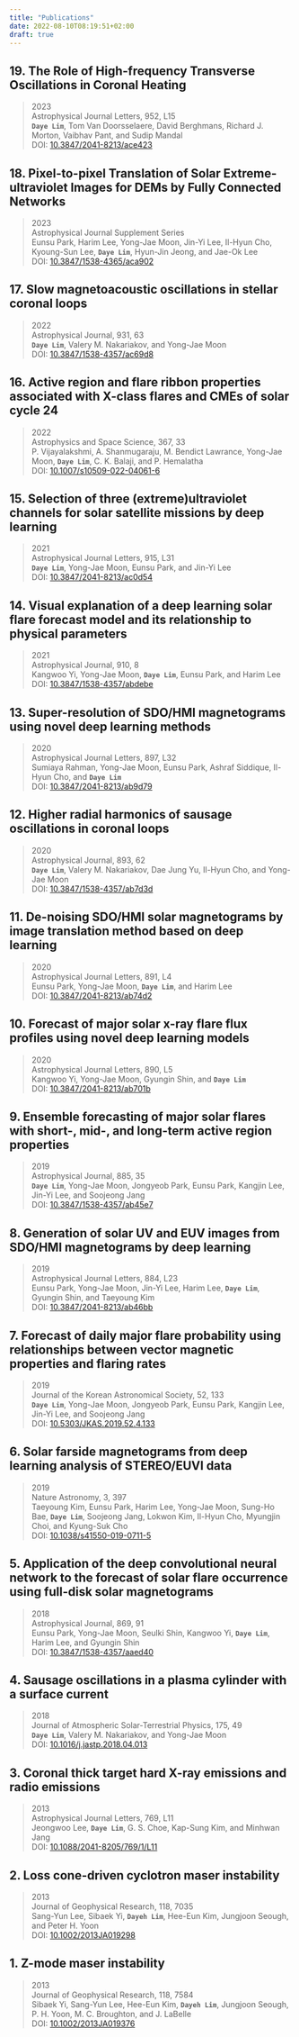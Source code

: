 ```yaml
---
title: "Publications"
date: 2022-08-10T08:19:51+02:00
draft: true
---
```

## 19. The Role of High-frequency Transverse Oscillations in Coronal Heating  
> 2023  
Astrophysical Journal Letters, 952, L15  
**`Daye Lim`**, Tom Van Doorsselaere, David Berghmans, Richard J. Morton, Vaibhav Pant, and Sudip Mandal  
DOI: [10.3847/2041-8213/ace423][19-link]  

[19-link]: https://iopscience.iop.org/article/10.3847/2041-8213/ace423  

## 18. Pixel-to-pixel Translation of Solar Extreme-ultraviolet Images for DEMs by Fully Connected Networks  
> 2023  
Astrophysical Journal Supplement Series  
Eunsu Park, Harim Lee, Yong-Jae Moon, Jin-Yi Lee, Il-Hyun Cho, Kyoung-Sun Lee, **`Daye Lim`**, Hyun-Jin Jeong, and Jae-Ok Lee  
DOI: [10.3847/1538-4365/aca902][18-link]

[18-link]: https://iopscience.iop.org/article/10.3847/1538-4365/aca902

## 17. Slow magnetoacoustic oscillations in stellar coronal loops  
> 2022  
Astrophysical Journal, 931, 63  
**`Daye Lim`**, Valery M. Nakariakov, and Yong-Jae Moon  
DOI: [10.3847/1538-4357/ac69d8][17-link]

[17-link]: https://iopscience.iop.org/article/10.3847/1538-4357/ac69d8

## 16. Active region and flare ribbon properties associated with X-class flares and CMEs of solar cycle 24  
> 2022  
Astrophysics and Space Science, 367, 33  
P. Vijayalakshmi, A. Shanmugaraju, M. Bendict Lawrance, Yong-Jae Moon, **`Daye Lim`**, C. K. Balaji, and P. Hemalatha  
DOI: [10.1007/s10509-022-04061-6][16-link]

[16-link]: https://link.springer.com/article/10.1007/s10509-022-04061-6

## 15. Selection of three (extreme)ultraviolet channels for solar satellite missions by deep learning  
> 2021  
Astrophysical Journal Letters, 915, L31  
**`Daye Lim`**, Yong-Jae Moon, Eunsu Park, and Jin-Yi Lee  
DOI: [10.3847/2041-8213/ac0d54][15-link]

[15-link]: https://iopscience.iop.org/article/10.3847/2041-8213/ac0d54

## 14. Visual explanation of a deep learning solar flare forecast model and its relationship to physical parameters  
> 2021  
Astrophysical Journal, 910, 8  
Kangwoo Yi, Yong-Jae Moon, **`Daye Lim`**, Eunsu Park, and Harim Lee  
DOI: [10.3847/1538-4357/abdebe][14-link]

[14-link]: https://iopscience.iop.org/article/10.3847/1538-4357/abdebe

## 13. Super-resolution of SDO/HMI magnetograms using novel deep learning methods  
> 2020  
Astrophysical Journal Letters, 897, L32  
Sumiaya Rahman, Yong-Jae Moon, Eunsu Park, Ashraf Siddique, Il-Hyun Cho, and **`Daye Lim`**  
DOI: [10.3847/2041-8213/ab9d79][13-link]

[13-link]: https://iopscience.iop.org/article/10.3847/2041-8213/ab9d79

## 12. Higher radial harmonics of sausage oscillations in coronal loops  
> 2020  
Astrophysical Journal, 893, 62  
**`Daye Lim`**, Valery M. Nakariakov, Dae Jung Yu, Il-Hyun Cho, and Yong-Jae Moon  
DOI: [10.3847/1538-4357/ab7d3d][12-link]

[12-link]: https://iopscience.iop.org/article/10.3847/1538-4357/ab7d3d

## 11. De-noising SDO/HMI solar magnetograms by image translation method based on deep learning  
> 2020  
Astrophysical Journal Letters, 891, L4  
Eunsu Park, Yong-Jae Moon, **`Daye Lim`**, and Harim Lee  
DOI: [10.3847/2041-8213/ab74d2][11-link]

[11-link]: https://iopscience.iop.org/article/10.3847/2041-8213/ab74d2

## 10. Forecast of major solar x-ray flare flux profiles using novel deep learning models  
> 2020  
Astrophysical Journal Letters, 890, L5  
Kangwoo Yi, Yong-Jae Moon, Gyungin Shin, and **`Daye Lim`**  
DOI: [10.3847/2041-8213/ab701b][10-link]

[10-link]: https://iopscience.iop.org/article/10.3847/2041-8213/ab701b

## 9. Ensemble forecasting of major solar flares with short-, mid-, and long-term active region properties  
> 2019  
Astrophysical Journal, 885, 35  
**`Daye Lim`**, Yong-Jae Moon, Jongyeob Park, Eunsu Park, Kangjin Lee, Jin-Yi Lee, and Soojeong Jang  
DOI: [10.3847/1538-4357/ab45e7][9-link]

[9-link]: https://iopscience.iop.org/article/10.3847/1538-4357/ab45e7

## 8. Generation of solar UV and EUV images from SDO/HMI magnetograms by deep learning  
> 2019  
Astrophysical Journal Letters, 884, L23  
Eunsu Park, Yong-Jae Moon, Jin-Yi Lee, Harim Lee, **`Daye Lim`**, Gyungin Shin, and Taeyoung Kim  
DOI: [10.3847/2041-8213/ab46bb][8-link]

[8-link]: https://iopscience.iop.org/article/10.3847/2041-8213/ab46bb

## 7. Forecast of daily major flare probability using relationships between vector magnetic properties and flaring rates  
> 2019  
Journal of the Korean Astronomical Society, 52, 133  
**`Daye Lim`**, Yong-Jae Moon, Jongyeob Park, Eunsu Park, Kangjin Lee, Jin-Yi Lee, and Soojeong Jang  
DOI: [10.5303/JKAS.2019.52.4.133][7-link]

[7-link]: http://koreascience.or.kr/article/JAKO201926072515453.page

## 6. Solar farside magnetograms from deep learning analysis of STEREO/EUVI data  
> 2019  
Nature Astronomy, 3, 397  
Taeyoung Kim, Eunsu Park, Harim Lee, Yong-Jae Moon, Sung-Ho Bae, **`Daye Lim`**, Soojeong Jang, Lokwon Kim, Il-Hyun Cho, Myungjin Choi, and Kyung-Suk Cho  
DOI: [10.1038/s41550-019-0711-5][6-link]

[6-link]: https://www.nature.com/articles/s41550-019-0711-5

## 5. Application of the deep convolutional neural network to the forecast of solar flare occurrence using full-disk solar magnetograms  
> 2018  
Astrophysical Journal, 869, 91  
Eunsu Park, Yong-Jae Moon, Seulki Shin, Kangwoo Yi, **`Daye Lim`**, Harim Lee, and Gyungin Shin  
DOI: [10.3847/1538-4357/aaed40][5-link]

[5-link]: https://iopscience.iop.org/article/10.3847/1538-4357/aaed40

## 4. Sausage oscillations in a plasma cylinder with a surface current  
> 2018  
Journal of Atmospheric Solar-Terrestrial Physics, 175, 49  
**`Daye Lim`**, Valery M. Nakariakov, and Yong-Jae Moon  
DOI: [10.1016/j.jastp.2018.04.013][4-link]

[4-link]: https://www.sciencedirect.com/science/article/abs/pii/S1364682618302347?via%3Dihub

## 3. Coronal thick target hard X-ray emissions and radio emissions
> 2013  
Astrophysical Journal Letters, 769, L11  
Jeongwoo Lee, **`Daye Lim`**, G. S. Choe, Kap-Sung Kim, and Minhwan Jang  
DOI: [10.1088/2041-8205/769/1/L11][3-link]  

[3-link]: https://iopscience.iop.org/article/10.1088/2041-8205/769/1/L11

## 2. Loss cone-driven cyclotron maser instability
> 2013  
Journal of Geophysical Research, 118, 7035  
Sang-Yun Lee, Sibaek Yi, **`Dayeh Lim`**, Hee-Eun Kim, Jungjoon Seough, and Peter H. Yoon  
DOI: [10.1002/2013JA019298][2-link]  

[2-link]: https://agupubs.onlinelibrary.wiley.com/doi/full/10.1002/2013JA019298

## 1. Z-mode maser instability
> 2013  
Journal of Geophysical Research, 118, 7584  
Sibaek Yi, Sang-Yun Lee, Hee-Eun Kim, **`Dayeh Lim`**, Jungjoon Seough, P. H. Yoon, M. C. Broughton, and J. LaBelle  
DOI: [10.1002/2013JA019376][1-link]  

[1-link]: https://doi.org/10.1002/2013JA019376
